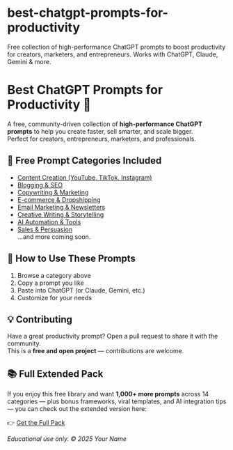 # best-chatgpt-prompts-for-productivity
Free collection of high-performance ChatGPT prompts to boost productivity for creators, marketers, and entrepreneurs. Works with ChatGPT, Claude, Gemini & more.
# Best ChatGPT Prompts for Productivity 🚀

A free, community-driven collection of **high-performance ChatGPT prompts** to help you create faster, sell smarter, and scale bigger.  
Perfect for creators, entrepreneurs, marketers, and professionals.  

## 📌 Free Prompt Categories Included
- [Content Creation (YouTube, TikTok, Instagram)](prompts/content-creation.md)  
- [Blogging & SEO](prompts/blogging-seo.md)  
- [Copywriting & Marketing](prompts/copywriting.md)  
- [E-commerce & Dropshipping](prompts/ecommerce.md)  
- [Email Marketing & Newsletters](prompts/email-marketing.md)  
- [Creative Writing & Storytelling](prompts/storytelling.md)  
- [AI Automation & Tools](prompts/automation.md)  
- [Sales & Persuasion](prompts/sales.md)  
…and more coming soon.

## 🎯 How to Use These Prompts
1. Browse a category above  
2. Copy a prompt you like  
3. Paste into ChatGPT (or Claude, Gemini, etc.)  
4. Customize for your needs  

## 💡 Contributing
Have a great productivity prompt? Open a pull request to share it with the community.  
This is a **free and open project** — contributions are welcome.

## 📚 Full Extended Pack
If you enjoy this free library and want **1,000+ more prompts** across 14 categories — plus bonus frameworks, viral templates, and AI integration tips — you can check out the extended version here:  

👉 [Get the Full Pack](https://bit.ly/3JtTEZ1)  

*Educational use only. © 2025 Your Name*
